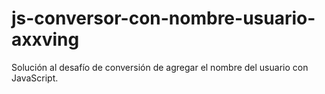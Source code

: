 # js-conversor-con-nombre-usuario-axxving
Solución al desafío de conversión de agregar el nombre del usuario con JavaScript.
